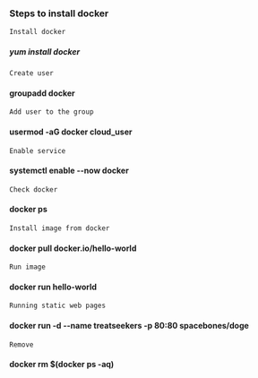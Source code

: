 ### Steps to install docker

    Install docker 

##### yum install docker

    Create user

#### groupadd docker

    Add user to the group

#### usermod -aG docker cloud_user

    Enable service

#### systemctl enable --now docker

    Check docker

#### docker ps

    Install image from docker

#### docker pull docker.io/hello-world

    Run image

#### docker run hello-world

    Running static web pages

#### docker run -d --name treatseekers -p 80:80 spacebones/doge

    Remove 

#### docker rm $(docker ps -aq)

